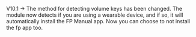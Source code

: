 V10.1 -> The method for detecting volume keys has been changed. The module now detects if you are using a wearable device, and if so, it will automatically install the FP Manual app. Now you can choose to not install the fp app too.